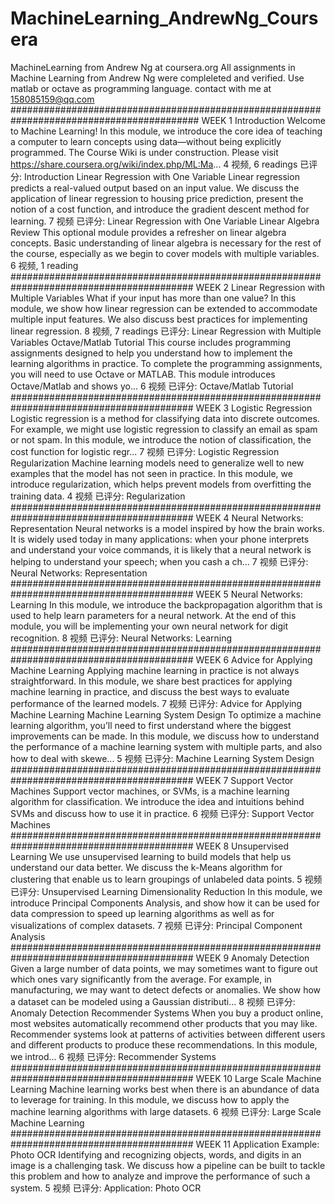 # MachineLearning_AndrewNg_Coursera
MachineLearning from Andrew Ng at coursera.org
All assignments in Machine Learning from Andrew Ng were compleleted and verified. Use matlab or octave as programming language. 
contact with me at 158085159@qq.com
##########################################################################################
WEEK 1 Introduction Welcome to Machine Learning! In this module, we introduce the core idea of teaching a computer to learn concepts using data—without being explicitly programmed. The Course Wiki is under construction. Please visit https://share.coursera.org/wiki/index.php/ML:Ma... 4 视频, 6 readings 已评分: Introduction Linear Regression with One Variable Linear regression predicts a real-valued output based on an input value. We discuss the application of linear regression to housing price prediction, present the notion of a cost function, and introduce the gradient descent method for learning. 7 视频 已评分: Linear Regression with One Variable Linear Algebra Review This optional module provides a refresher on linear algebra concepts. Basic understanding of linear algebra is necessary for the rest of the course, especially as we begin to cover models with multiple variables.
6 视频, 1 reading
#########################################################################################
WEEK 2 Linear Regression with Multiple Variables What if your input has more than one value? In this module, we show how linear regression can be extended to accommodate multiple input features. We also discuss best practices for implementing linear regression. 8 视频, 7 readings 已评分: Linear Regression with Multiple Variables Octave/Matlab Tutorial This course includes programming assignments designed to help you understand how to implement the learning algorithms in practice. To complete the programming assignments, you will need to use Octave or MATLAB. This module introduces Octave/Matlab and shows yo... 6 视频
已评分: Octave/Matlab Tutorial
#########################################################################################
WEEK 3 Logistic Regression Logistic regression is a method for classifying data into discrete outcomes. For example, we might use logistic regression to classify an email as spam or not spam. In this module, we introduce the notion of classification, the cost function for logistic regr... 7 视频 已评分: Logistic Regression Regularization Machine learning models need to generalize well to new examples that the model has not seen in practice. In this module, we introduce regularization, which helps prevent models from overfitting the training data.
4 视频
已评分: Regularization
#########################################################################################
WEEK 4 Neural Networks: Representation Neural networks is a model inspired by how the brain works. It is widely used today in many applications: when your phone interprets and understand your voice commands, it is likely that a neural network is helping to understand your speech; when you cash a ch... 7 视频
已评分: Neural Networks: Representation
#########################################################################################
WEEK 5 Neural Networks: Learning In this module, we introduce the backpropagation algorithm that is used to help learn parameters for a neural network. At the end of this module, you will be implementing your own neural network for digit recognition.
8 视频
已评分: Neural Networks: Learning
#########################################################################################
WEEK 6 Advice for Applying Machine Learning Applying machine learning in practice is not always straightforward. In this module, we share best practices for applying machine learning in practice, and discuss the best ways to evaluate performance of the learned models.
7 视频 已评分: Advice for Applying Machine Learning Machine Learning System Design To optimize a machine learning algorithm, you’ll need to first understand where the biggest improvements can be made. In this module, we discuss how to understand the performance of a machine learning system with multiple parts, and also how to deal with skewe... 5 视频
已评分: Machine Learning System Design
#########################################################################################
WEEK 7 Support Vector Machines Support vector machines, or SVMs, is a machine learning algorithm for classification. We introduce the idea and intuitions behind SVMs and discuss how to use it in practice.
6 视频
已评分: Support Vector Machines
#########################################################################################
WEEK 8 Unsupervised Learning We use unsupervised learning to build models that help us understand our data better. We discuss the k-Means algorithm for clustering that enable us to learn groupings of unlabeled data points. 5 视频 已评分: Unsupervised Learning Dimensionality Reduction In this module, we introduce Principal Components Analysis, and show how it can be used for data compression to speed up learning algorithms as well as for visualizations of complex datasets.
7 视频
已评分: Principal Component Analysis
#########################################################################################
WEEK 9 Anomaly Detection Given a large number of data points, we may sometimes want to figure out which ones vary significantly from the average. For example, in manufacturing, we may want to detect defects or anomalies. We show how a dataset can be modeled using a Gaussian distributi... 8 视频 已评分: Anomaly Detection Recommender Systems When you buy a product online, most websites automatically recommend other products that you may like. Recommender systems look at patterns of activities between different users and different products to produce these recommendations. In this module, we introd... 6 视频
已评分: Recommender Systems
#########################################################################################
WEEK 10 Large Scale Machine Learning Machine learning works best when there is an abundance of data to leverage for training. In this module, we discuss how to apply the machine learning algorithms with large datasets. 6 视频
已评分: Large Scale Machine Learning
#########################################################################################
WEEK 11 Application Example: Photo OCR Identifying and recognizing objects, words, and digits in an image is a challenging task. We discuss how a pipeline can be built to tackle this problem and how to analyze and improve the performance of such a system.
5 视频 已评分: Application: Photo OCR

